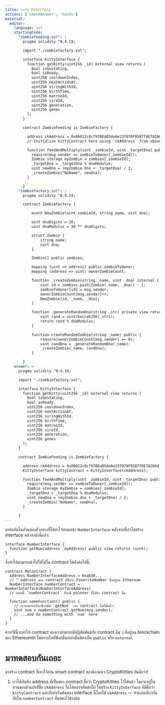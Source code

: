 ```yaml
---
title: การใช้ Interface
actions: ['checkAnswer', 'hints']
material:
  editor:
    language: sol
    startingCode:
      "zombiefeeding.sol": |
        pragma solidity ^0.4.19;

        import "./zombiefactory.sol";

        interface KittyInterface {
          function getKitty(uint256 _id) external view returns (
            bool isGestating,
            bool isReady,
            uint256 cooldownIndex,
            uint256 nextActionAt,
            uint256 siringWithId,
            uint256 birthTime,
            uint256 matronId,
            uint256 sireId,
            uint256 generation,
            uint256 genes
          );
        }

        contract ZombieFeeding is ZombieFactory {

          address ckAddress = 0x06012c8cf97BEaD5deAe237070F9587f8E7A266d;
          // Initialize kittyContract here using `ckAddress` from above

          function feedAndMultiply(uint _zombieId, uint _targetDna) public {
            require(msg.sender == zombieToOwner[_zombieId]);
            Zombie storage myZombie = zombies[_zombieId];
            _targetDna = _targetDna % dnaModulus;
            uint newDna = (myZombie.dna + _targetDna) / 2;
            _createZombie("NoName", newDna);
          }

        }
      "zombiefactory.sol": |
        pragma solidity ^0.4.19;

        contract ZombieFactory {

            event NewZombie(uint zombieId, string name, uint dna);

            uint dnaDigits = 16;
            uint dnaModulus = 10 ** dnaDigits;

            struct Zombie {
                string name;
                uint dna;
            }

            Zombie[] public zombies;

            mapping (uint => address) public zombieToOwner;
            mapping (address => uint) ownerZombieCount;

            function _createZombie(string _name, uint _dna) internal {
                uint id = zombies.push(Zombie(_name, _dna)) - 1;
                zombieToOwner[id] = msg.sender;
                ownerZombieCount[msg.sender]++;
                NewZombie(id, _name, _dna);
            }

            function _generateRandomDna(string _str) private view returns (uint) {
                uint rand = uint(keccak256(_str));
                return rand % dnaModulus;
            }

            function createRandomZombie(string _name) public {
                require(ownerZombieCount[msg.sender] == 0);
                uint randDna = _generateRandomDna(_name);
                _createZombie(_name, randDna);
            }

        }
    answer: >
      pragma solidity ^0.4.19;

      import "./zombiefactory.sol";

      interface KittyInterface {
        function getKitty(uint256 _id) external view returns (
          bool isGestating,
          bool isReady,
          uint256 cooldownIndex,
          uint256 nextActionAt,
          uint256 siringWithId,
          uint256 birthTime,
          uint256 matronId,
          uint256 sireId,
          uint256 generation,
          uint256 genes
        );
      }

      contract ZombieFeeding is ZombieFactory {

        address ckAddress = 0x06012c8cf97BEaD5deAe237070F9587f8E7A266d;
        KittyInterface kittyContract = KittyInterface(ckAddress);

        function feedAndMultiply(uint _zombieId, uint _targetDna) public {
          require(msg.sender == zombieToOwner[_zombieId]);
          Zombie storage myZombie = zombies[_zombieId];
          _targetDna = _targetDna % dnaModulus;
          uint newDna = (myZombie.dna + _targetDna) / 2;
          _createZombie("NoName", newDna);
        }

      }
---
```


มาต่อกันในส่วนของตัวอย่างที่ได้ทำไว้ก่อนหน้า `NumberInterface` หลังจากที่เราได้สร้าง interface หน้าตาดังนี้แล้ว:

```
interface NumberInterface {
  function getNum(address _myAddress) public view returns (uint);
}
```

ซึ่งทำให้สามารถนำไปใช้ได้ใน contract ได้ดังต่อไปนี้:

```
contract MyContract {
  address NumberInterfaceAddress = 0xab38... 
  // ^ address ของ contract ที่ชื่อว่า FavoriteNumber ซึ่งอยู่บน Ethereum
  NumberInterface numberContract = NumberInterface(NumberInterfaceAddress)
  // ตอนนี้ `numberContract` ก็จะมี pointer ชี้ไปยัง contract อื่น

  function someFunction() public {
    // เราสามารถเรียกฟังก์ชัน `getNum` จาก contract อื่นได้แล้ว:
    uint num = numberContract.getNum(msg.sender);
    // ...and do something with `num` here
  }
}
```

ด้วยวิธีนี้จะทำให้ contract ของเราสามารถมีปฎิสัมพันธ์กับ contract อื่น ๆ ที่อยู่บน blockchain ของ EthereumIn ได้ตราบใดที่ฟังก์ชั่นเหล่านั้นมีค่าเป็น `public` หรือ `external`

# มาทดสอบกันเถอะ

มาสร้าง contract ที่เอาไว้อ่าน smart contract ของน้องแมว CryptoKitties กันดีกว่า!

1. เราได้บันทึก address ที่เป็นของ contract ชื่อว่า CryptoKitties ไว้ให้แล้ว โดยจะอยู่ในส่วนของตัวแปรที่ชื่อ `ckAddress` ในโค้ดบรรทัดต่อไป ให้สร้าง `KittyInterface` ที่มีชื่อว่า `kittyContract` และตั้งค่าเริ่มต้นของ interface นี้โดยใช้ `ckAddress` — ทำแบบเดียวกันกับใน `numberContract` ที่แสดงไว้ข้างต้น
